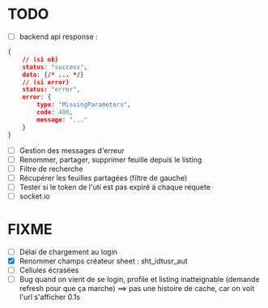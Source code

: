 # TODO
- [ ] backend api response :
```json
{
    // (si ok)
    status: "success",
    data: {/* ... */}
    // (si error)
    status: "error",
    error: {
        type: "MissingParameters",
        code: 400,
        message: "..."
    }
}
```
- [ ] Gestion des messages d'erreur
- [ ] Renommer, partager, supprimer feuille depuis le listing
- [ ] Filtre de recherche
- [ ] Récupérer les feuilles partagées (filtre de gauche)
- [ ] Tester si le token de l'uti est pas expiré à chaque requete
- [ ] socket.io

# FIXME
- [ ] Délai de chargement au login
- [x] Renommer champs créateur sheet : sht_idtusr_aut
- [ ] Cellules écrasées
- [ ] Bug quand on vient de se login, profile et listing inatteignable (demande refresh pour que ça marche) ==> pas une histoire de cache, car on voit l'url s'afficher 0.1s